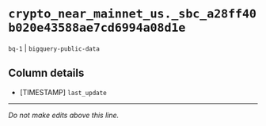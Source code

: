 # `crypto_near_mainnet_us._sbc_a28ff40b020e43588ae7cd6994a08d1e`
`bq-1` | `bigquery-public-data`

## Column details
* [TIMESTAMP] `last_update`

-------------------------------------------------------------------------------
*Do not make edits above this line.*
